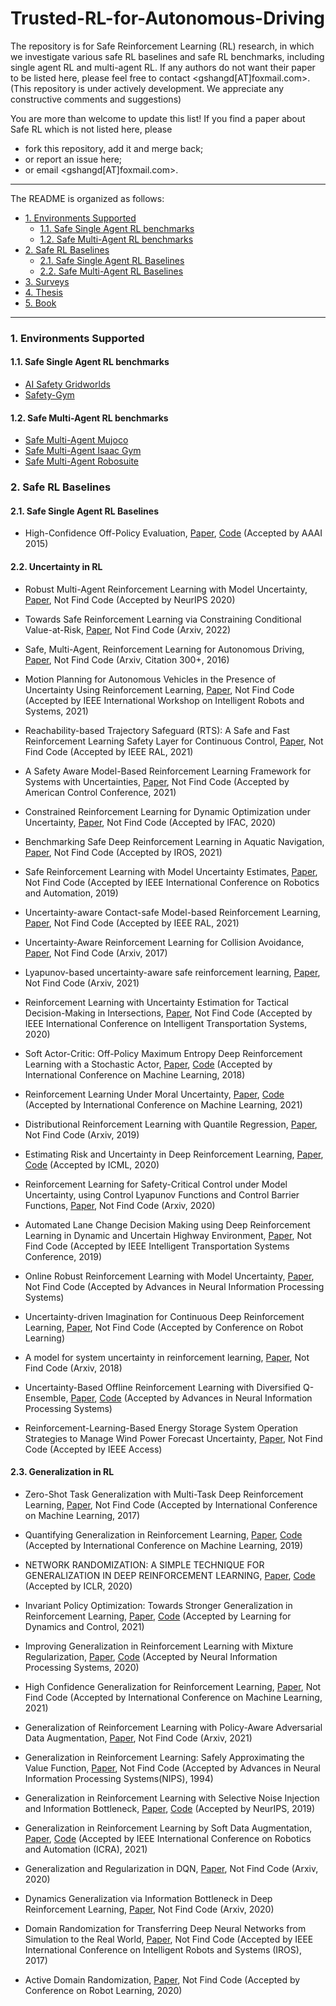 # Trusted-RL-for-Autonomous-Driving








The repository is for Safe Reinforcement Learning (RL) research, in which we investigate various safe RL baselines and safe RL benchmarks, including single agent RL and multi-agent RL. If any authors do not want their paper to be listed here, please feel free to contact <gshangd[AT]foxmail.com>. (This repository is under actively development. We appreciate any constructive comments and suggestions)


You are more than welcome to update this list! If you find a paper about Safe RL which is not listed here, please

- fork this repository, add it and merge back;
- or report an issue here;
- or email <gshangd[AT]foxmail.com>.

***
The README is organized as follows:
- [1. Environments Supported](#1-environments-supported)
  * [1.1. Safe Single Agent RL benchmarks](#11-safe-single-agent-rl-benchmarks)
  * [1.2. Safe Multi-Agent RL benchmarks](#12-safe-multi-agent-rl-benchmarks)
- [2. Safe RL Baselines](#2-safe-rl-baselines)
  * [2.1. Safe Single Agent RL Baselines](#21-safe-single-agent-rl-baselines)
  * [2.2. Safe Multi-Agent RL Baselines](#22-safe-multi-agent-rl-baselines)
- [3. Surveys](#3-surveys)
- [4. Thesis](#4-thesis)
- [5. Book](#5-book)

***



### 1. Environments Supported
#### 1.1. Safe Single Agent RL benchmarks
- [AI Safety Gridworlds](https://github.com/deepmind/ai-safety-gridworlds)
- [Safety-Gym](https://github.com/openai/safety-gym)

#### 1.2. Safe Multi-Agent RL benchmarks
- [Safe Multi-Agent Mujoco](https://github.com/chauncygu/Safe-Multi-Agent-Mujoco)
- [Safe Multi-Agent Isaac Gym](https://github.com/chauncygu/Safe-Multi-Agent-Isaac-Gym)
- [Safe Multi-Agent Robosuite](https://github.com/chauncygu/Safe-Multi-Agent-Robosuite)



### 2. Safe RL Baselines

#### 2.1. Safe Single Agent RL Baselines

- High-Confidence Off-Policy Evaluation, [Paper](https://www.ics.uci.edu/~dechter/courses/ics-295/winter-2018/papers/2015Thomas2015.pdf), [Code](https://github.com/chauncygu/Safe-Reinforcement-Learning-Baseline/tree/main/Safe-RL/safeRL) (Accepted by AAAI 2015)

#### 2.2. Uncertainty in RL

- Robust Multi-Agent Reinforcement Learning with Model Uncertainty, [Paper](https://proceedings.neurips.cc/paper/2020/file/774412967f19ea61d448977ad9749078-Paper.pdf), Not Find Code (Accepted by NeurIPS 2020)

- Towards Safe Reinforcement Learning via Constraining Conditional Value-at-Risk, [Paper](https://arxiv.org/pdf/2206.04436.pdf), Not Find Code (Arxiv, 2022)

- Safe, Multi-Agent, Reinforcement Learning for Autonomous Driving, [Paper](https://arxiv.org/pdf/1610.03295.pdf), Not Find Code (Arxiv, Citation 300+, 2016)

- Motion Planning for Autonomous Vehicles in the Presence of Uncertainty Using Reinforcement Learning, [Paper]([https://arxiv.org/pdf/2110.00640v1.pdf](https://ieeexplore.ieee.org/stamp/stamp.jsp?tp=&arnumber=9636480)), Not Find Code (Accepted by IEEE International Workshop on Intelligent Robots and Systems, 2021)

- Reachability-based Trajectory Safeguard (RTS): A Safe and Fast Reinforcement Learning Safety Layer for Continuous Control, [Paper](https://ieeexplore.ieee.org/stamp/stamp.jsp?tp=&arnumber=9369910), Not Find Code (Accepted by IEEE RAL, 2021)

- A Safety Aware Model-Based Reinforcement Learning Framework for Systems with Uncertainties, [Paper](https://scc-lab.github.io/Preprints/SCC.Mahmud.Hareland.ea2021.pdf), Not Find Code (Accepted by American Control Conference, 2021)

- Constrained Reinforcement Learning for Dynamic Optimization under Uncertainty, [Paper](https://www.sciencedirect.com/science/article/pii/S2405896320306455), Not Find Code (Accepted by IFAC, 2020)

- Benchmarking Safe Deep Reinforcement Learning in Aquatic Navigation, [Paper](https://arxiv.org/pdf/2110.00640v1.pdf), Not Find Code (Accepted by IROS, 2021)

- Safe Reinforcement Learning with Model Uncertainty Estimates, [Paper](https://ieeexplore.ieee.org/stamp/stamp.jsp?tp=&arnumber=8793611), Not Find Code (Accepted by IEEE International Conference on Robotics and Automation, 2019)

- Uncertainty-aware Contact-safe Model-based Reinforcement Learning, [Paper](https://ieeexplore.ieee.org/stamp/stamp.jsp?tp=&arnumber=9376242), Not Find Code (Accepted by IEEE RAL, 2021)

- Uncertainty-Aware Reinforcement Learning for Collision Avoidance, [Paper](https://arxiv.org/pdf/1702.01182.pdf), Not Find Code (Arxiv, 2017)

- Lyapunov-based uncertainty-aware safe reinforcement learning, [Paper](https://arxiv.org/ftp/arxiv/papers/2107/2107.13944.pdf), Not Find Code (Arxiv, 2021)

- Reinforcement Learning with Uncertainty Estimation for Tactical Decision-Making in Intersections, [Paper](https://ieeexplore.ieee.org/stamp/stamp.jsp?tp=&arnumber=9294407), Not Find Code (Accepted by IEEE International Conference on Intelligent Transportation Systems, 2020)

- Soft Actor-Critic: Off-Policy Maximum Entropy Deep Reinforcement Learning with a Stochastic Actor, [Paper](https://proceedings.mlr.press/v80/haarnoja18b.html), [Code](https://github.com/haarnoja/sac) (Accepted by International Conference on Machine Learning, 2018)

- Reinforcement Learning Under Moral Uncertainty, [Paper](https://proceedings.mlr.press/v139/ecoffet21a.html), [Code](https://github.com/uber-research/normative-uncertainty) (Accepted by International Conference on Machine Learning, 2021)

- Distributional Reinforcement Learning with Quantile Regression, [Paper](https://arxiv.org/pdf/1710.10044.pdf), Not Find Code (Arxiv, 2019)

- Estimating Risk and Uncertainty in Deep Reinforcement Learning, [Paper](https://arxiv.org/abs/1905.09638), [Code](https://github.com/IndustAI/risk-and-uncertainty) (Accepted by ICML, 2020)

- Reinforcement Learning for Safety-Critical Control under Model Uncertainty, using Control Lyapunov Functions and Control Barrier Functions, [Paper](https://arxiv.org/pdf/2004.07584.pdf), Not Find Code (Arxiv, 2020)

- Automated Lane Change Decision Making using Deep Reinforcement Learning in Dynamic and Uncertain Highway Environment, [Paper](https://ieeexplore.ieee.org/document/8917192), Not Find Code (Accepted by IEEE Intelligent Transportation Systems Conference, 2019)

- Online Robust Reinforcement Learning with Model Uncertainty, [Paper](https://proceedings.neurips.cc/paper/2021/hash/3a4496776767aaa99f9804d0905fe584-Abstract.html), Not Find Code (Accepted by Advances in Neural Information Processing Systems)

- Uncertainty-driven Imagination for Continuous Deep Reinforcement Learning, [Paper](https://proceedings.mlr.press/v78/kalweit17a.html), Not Find Code (Accepted by Conference on Robot Learning)

- A model for system uncertainty in reinforcement learning, [Paper](http://arxiv.org/abs/1802.07668), Not Find Code (Arxiv, 2018)

- Uncertainty-Based Offline Reinforcement Learning with Diversified Q-Ensemble, [Paper](https://proceedings.neurips.cc/paper/2021/hash/3d3d286a8d153a4a58156d0e02d8570c-Abstract.html), [Code](https://github.com/snu-mllab/EDAC) (Accepted by Advances in Neural Information Processing Systems)

- Reinforcement-Learning-Based Energy Storage System Operation Strategies to Manage Wind Power Forecast Uncertainty, [Paper](https://ieeexplore.ieee.org/stamp/stamp.jsp?arnumber=8967100), Not Find Code (Accepted by IEEE Access)

#### 2.3. Generalization in RL

- Zero-Shot Task Generalization with Multi-Task Deep Reinforcement Learning, [Paper](http://proceedings.mlr.press/v70/oh17a/oh17a.pdf), Not Find Code (Accepted by International Conference on Machine Learning, 2017)

- Quantifying Generalization in Reinforcement Learning, [Paper](https://proceedings.mlr.press/v97/cobbe19a.html), [Code](https://github.com/openai/coinrun) (Accepted by International Conference on Machine Learning, 2019)

- NETWORK RANDOMIZATION: A SIMPLE TECHNIQUE FOR GENERALIZATION IN DEEP REINFORCEMENT LEARNING, [Paper](http://arxiv.org/abs/1910.05396), [Code](https://github.com/pokaxpoka/netrand) (Accepted by ICLR, 2020)

- Invariant Policy Optimization: Towards Stronger Generalization in Reinforcement Learning, [Paper](http://proceedings.mlr.press/v144/sonar21a/sonar21a.pdf), [Code](https://github.com/irom-lab/Invariant-Policy-Optimization) (Accepted by Learning for Dynamics and Control, 2021)

- Improving Generalization in Reinforcement Learning with Mixture Regularization, [Paper](https://proceedings.neurips.cc/paper/2020/file/5a751d6a0b6ef05cfe51b86e5d1458e6-Paper.pdf), [Code](https://github.com/kaixin96/mixreg) (Accepted by Neural Information Processing Systems, 2020)

- High Confidence Generalization for Reinforcement Learning, [Paper](http://proceedings.mlr.press/v139/kostas21a/kostas21a.pdf), Not Find Code (Accepted by International Conference on Machine Learning, 2021)

- Generalization of Reinforcement Learning with Policy-Aware Adversarial Data Augmentation, [Paper](https://arxiv.org/pdf/2106.15587.pdf), Not Find Code (Arxiv, 2021)

- Generalization in Reinforcement Learning: Safely Approximating the Value Function, [Paper](https://proceedings.neurips.cc/paper/1994/file/ef50c335cca9f340bde656363ebd02fd-Paper.pdf), Not Find Code (Accepted by Advances in Neural Information Processing Systems(NIPS), 1994)

- Generalization in Reinforcement Learning with Selective Noise Injection and Information Bottleneck, [Paper](https://proceedings.neurips.cc/paper/2019/hash/e2ccf95a7f2e1878fcafc8376649b6e8-Abstract.html), [Code](https://github.com/microsoft/IBAC-SNI/) (Accepted by NeurIPS, 2019)

- Generalization in Reinforcement Learning by Soft Data Augmentation, [Paper](https://ieeexplore.ieee.org/document/9561103/), [Code](https://github.com/nicklashansen/dmcontrol-generalization-benchmark) (Accepted by IEEE International Conference on Robotics and Automation (ICRA), 2021)

- Generalization and Regularization in DQN, [Paper](http://arxiv.org/abs/1810.00123), Not Find Code (Arxiv, 2020)

- Dynamics Generalization via Information Bottleneck in Deep Reinforcement Learning, [Paper](https://arxiv.org/pdf/2008.00614.pdf), Not Find Code (Arxiv, 2020)

- Domain Randomization for Transferring Deep Neural Networks from Simulation to the Real World, [Paper](https://ieeexplore.ieee.org/abstract/document/8202133), Not Find Code (Accepted by IEEE International Conference on Intelligent Robots and Systems (IROS), 2017)

- Active Domain Randomization, [Paper](https://proceedings.mlr.press/v100/mehta20a.html), Not Find Code (Accepted by Conference on Robot Learning, 2020)
